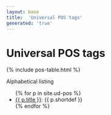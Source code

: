 ```yaml
---
layout: base
title:  'Universal POS tags'
generated: 'true'
---
```


# Universal POS tags

{% include pos-table.html %}

Alphabetical listing

<ul>
{% for p in site.ud-pos %}
  <li><a href="{{ p.url | remove_first:'/' }}">{{ p.title }}</a>: {{ p.shortdef }}</li>
{% endfor %}
</ul>
